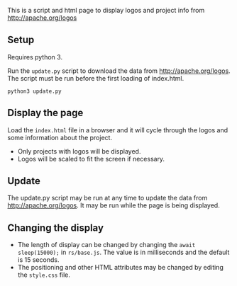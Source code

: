 This is a script and html page to display logos and project info from http://apache.org/logos

## Setup

Requires python 3.

Run the `update.py` script to download the data from http://apache.org/logos.  The script must be run before the first loading of index.html.

    python3 update.py

## Display the page

Load the `index.html` file in a browser and it will cycle through the logos and some information about the project.

 * Only projects with logos will be displayed.
 * Logos will be scaled to fit the screen if necessary.

## Update 

The update.py script may be run at any time to update the data from http://apache.org/logos.  It may be run while the page is being displayed.

## Changing the display

 * The length of display can be changed by changing the `await sleep(15000);` in `rs/base.js`.  The value is in milliseconds and the default is 15 seconds.
 * The positioning and other HTML attributes may be changed by editing the `style.css` file.
 
